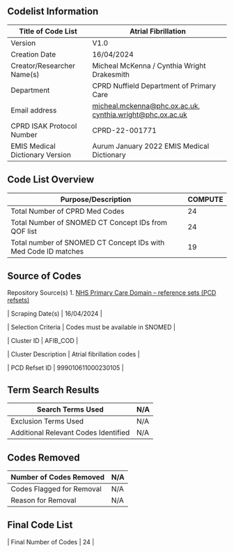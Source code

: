 ## Codelist Information

| Title of Code List | Atrial Fibrillation |
| --- | --- |
| Version | V1.0 |
| Creation Date | 16/04/2024 |
| Creator/Researcher Name(s) | Micheal McKenna / Cynthia Wright Drakesmith |
| Department | CPRD Nuffield Department of Primary Care |
| Email address | [micheal.mckenna@phc.ox.ac.uk](mailto:micheal.mckenna@phc.ox.ac.uk), [cynthia.wright@phc.ox.ac.uk](mailto:cynthia.wright@phc.ox.ac.uk) |
| CPRD ISAK Protocol Number | CPRD-22-001771  |
| EMIS Medical Dictionary Version | Aurum January 2022 EMIS Medical Dictionary |

## Code List Overview

| Purpose/Description | COMPUTE |
| --- | --- |
| Total Number of CPRD Med Codes | 24  |
| Total Number of SNOMED CT Concept IDs from QOF list | 24  |
| Total number of SNOMED CT Concept IDs with Med Code ID matches | 19  |

## Source of Codes

Repository Source(s)	1.	[NHS Primary Care Domain – reference sets (PCD refsets)](https://digital.nhs.uk/data-and-information/data-collections-and-data-sets/data-collections/quality-and-outcomes-framework-qof/quality-and-outcome-framework-qof-business-rules/primary-care-domain-reference-set-portal)

| Scraping Date(s)	| 16/04/2024 |

| Selection Criteria |	Codes must be available in SNOMED |

| Cluster ID |	AFIB_COD |

| Cluster Description |	Atrial fibrillation codes |

| PCD Refset ID |	999010611000230105 |

## Term Search Results

| Search Terms Used | N/A |
| --- | --- |
| Exclusion Terms Used | N/A |
| Additional Relevant Codes Identified | N/A |

## Codes Removed

| Number of Codes Removed | N/A |
| --- | --- |
| Codes Flagged for Removal | N/A |
| Reason for Removal | N/A |

## Final Code List

| Final Number of Codes | 24  |
